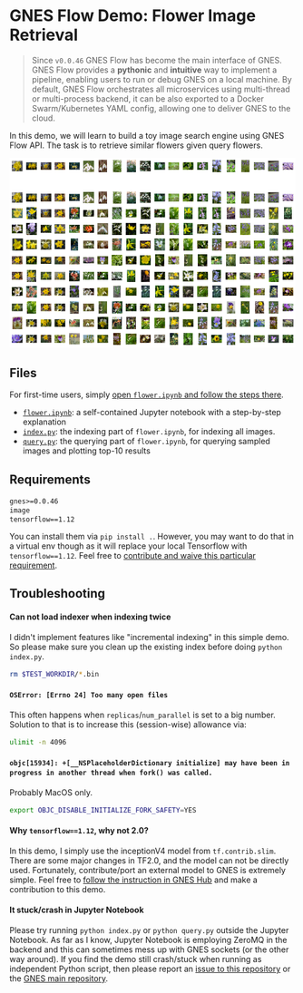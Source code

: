 # GNES Flow Demo: Flower Image Retrieval

> Since `v0.0.46` GNES Flow has become the main interface of GNES. GNES Flow provides a **pythonic** and **intuitive** way to implement a pipeline, enabling users to run or debug GNES on a local machine. By default, GNES Flow orchestrates all microservices using multi-thread or multi-process backend, it can be also exported to a Docker Swarm/Kubernetes YAML config, allowing one to deliver GNES to the cloud.

In this demo, we will learn to build a toy image search engine using GNES Flow API. The task is to retrieve similar flowers given query flowers.

![](.github/94dd0f22.png)

## Files

For first-time users, simply [open `flower.ipynb` and follow the steps there](flower.ipynb).

- [`flower.ipynb`](flower.ipynb): a self-contained Jupyter notebook with a step-by-step explanation 
- [`index.py`](index.py): the indexing part of `flower.ipynb`, for indexing all images.
- [`query.py`](query.py): the querying part of `flower.ipynb`, for querying sampled images and plotting top-10 results

## Requirements

```text
gnes>=0.0.46
image
tensorflow==1.12
```

You can install them via `pip install .`. However, you may want to do that in a virtual env though as it will replace your local Tensorflow with `tensorflow==1.12`. Feel free to [contribute and waive this particular requirement](https://github.com/gnes-ai/demo-gnes-flow/pulls).

## Troubleshooting

#### Can not load indexer when indexing twice

I didn't implement features like "incremental indexing" in this simple demo. So please make sure you clean up the existing index before doing `python index.py`. 
```bash
rm $TEST_WORKDIR/*.bin
```

#### `OSError: [Errno 24] Too many open files`

This often happens when `replicas`/`num_parallel` is set to a big number. Solution to that is to increase this (session-wise) allowance via:

```bash
ulimit -n 4096
```

#### `objc[15934]: +[__NSPlaceholderDictionary initialize] may have been in progress in another thread when fork() was called.`

Probably MacOS only. 
```bash
export OBJC_DISABLE_INITIALIZE_FORK_SAFETY=YES
```

#### Why `tensorflow==1.12`, why not 2.0?

In this demo, I simply use the inceptionV4 model from `tf.contrib.slim`. There are some major changes in TF2.0, and the model can not be directly used. Fortunately, contribute/port an external model to GNES is extremely simple. Feel free to [follow the instruction in GNES Hub](https://github.com/gnes-ai/hub) and make a contribution to this demo.

#### It stuck/crash in Jupyter Notebook

Please try running `python index.py` or `python query.py` outside the Jupyter Notebook. As far as I know, Jupyter Notebook is employing ZeroMQ in the backend and this can sometimes mess up with GNES sockets (or the other way around). If you find the demo still crash/stuck when running as independent Python script, then please report an [issue to this repository](https://github.com/gnes-ai/demo-gnes-flow/issues) or the [GNES main repository](https://github.com/gnes-ai/gnes/issues).  
 